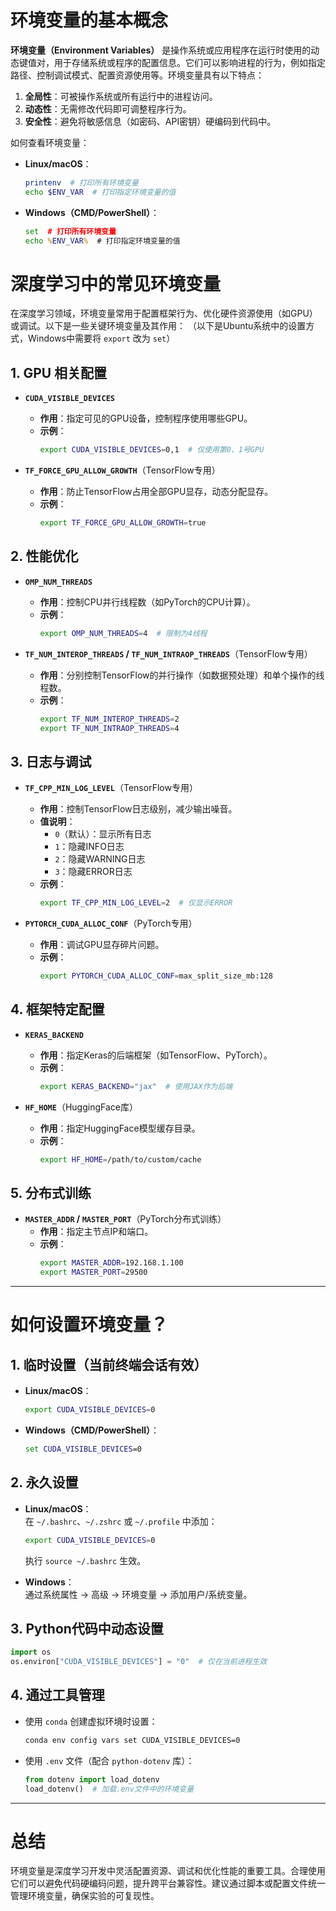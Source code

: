 # 环境变量的基本概念

**环境变量（Environment Variables）** 是操作系统或应用程序在运行时使用的动态键值对，用于存储系统或程序的配置信息。它们可以影响进程的行为，例如指定路径、控制调试模式、配置资源使用等。环境变量具有以下特点：
1. **全局性**：可被操作系统或所有运行中的进程访问。
2. **动态性**：无需修改代码即可调整程序行为。
3. **安全性**：避免将敏感信息（如密码、API密钥）硬编码到代码中。

如何查看环境变量：
- **Linux/macOS**：  
  ```bash
  printenv  # 打印所有环境变量
  echo $ENV_VAR  # 打印指定环境变量的值
  ```
- **Windows（CMD/PowerShell）**：  
  ```cmd
  set  # 打印所有环境变量
  echo %ENV_VAR%  # 打印指定环境变量的值

# 深度学习中的常见环境变量

在深度学习领域，环境变量常用于配置框架行为、优化硬件资源使用（如GPU）或调试。以下是一些关键环境变量及其作用：
（以下是Ubuntu系统中的设置方式，Windows中需要将 `export` 改为 `set`）
## 1. **GPU 相关配置**
- **`CUDA_VISIBLE_DEVICES`**  
  - **作用**：指定可见的GPU设备，控制程序使用哪些GPU。  
  - **示例**：  
    ```bash
    export CUDA_VISIBLE_DEVICES=0,1  # 仅使用第0、1号GPU
    ```

- **`TF_FORCE_GPU_ALLOW_GROWTH`**（TensorFlow专用）  
  - **作用**：防止TensorFlow占用全部GPU显存，动态分配显存。  
  - **示例**：  
    ```bash
    export TF_FORCE_GPU_ALLOW_GROWTH=true
    ```

## 2. **性能优化**
- **`OMP_NUM_THREADS`**  
  - **作用**：控制CPU并行线程数（如PyTorch的CPU计算）。  
  - **示例**：  
    ```bash
    export OMP_NUM_THREADS=4  # 限制为4线程
    ```

- **`TF_NUM_INTEROP_THREADS` / `TF_NUM_INTRAOP_THREADS`**（TensorFlow专用）  
  - **作用**：分别控制TensorFlow的并行操作（如数据预处理）和单个操作的线程数。  
  - **示例**：  
    ```bash
    export TF_NUM_INTEROP_THREADS=2
    export TF_NUM_INTRAOP_THREADS=4
    ```

## 3. **日志与调试**
- **`TF_CPP_MIN_LOG_LEVEL`**（TensorFlow专用）  
  - **作用**：控制TensorFlow日志级别，减少输出噪音。  
  - **值说明**：  
    - `0`（默认）：显示所有日志  
    - `1`：隐藏INFO日志  
    - `2`：隐藏WARNING日志  
    - `3`：隐藏ERROR日志  
  - **示例**：  
    ```bash
    export TF_CPP_MIN_LOG_LEVEL=2  # 仅显示ERROR
    ```

- **`PYTORCH_CUDA_ALLOC_CONF`**（PyTorch专用）  
  - **作用**：调试GPU显存碎片问题。  
  - **示例**：  
    ```bash
    export PYTORCH_CUDA_ALLOC_CONF=max_split_size_mb:128
    ```

## 4. **框架特定配置**
- **`KERAS_BACKEND`**  
  - **作用**：指定Keras的后端框架（如TensorFlow、PyTorch）。  
  - **示例**：  
    ```bash
    export KERAS_BACKEND="jax"  # 使用JAX作为后端
    ```

- **`HF_HOME`**（HuggingFace库）  
  - **作用**：指定HuggingFace模型缓存目录。  
  - **示例**：  
    ```bash
    export HF_HOME=/path/to/custom/cache
    ```

## 5. **分布式训练**
- **`MASTER_ADDR` / `MASTER_PORT`**（PyTorch分布式训练）  
  - **作用**：指定主节点IP和端口。  
  - **示例**：  
    ```bash
    export MASTER_ADDR=192.168.1.100
    export MASTER_PORT=29500
    ```

---

# 如何设置环境变量？

## 1. **临时设置（当前终端会话有效）**
- **Linux/macOS**：  
  ```bash
  export CUDA_VISIBLE_DEVICES=0
  ```
- **Windows（CMD/PowerShell）**：  
  ```cmd
  set CUDA_VISIBLE_DEVICES=0
  ```

## 2. **永久设置**
- **Linux/macOS**：  
  在 `~/.bashrc`、`~/.zshrc` 或 `~/.profile` 中添加：  
  ```bash
  export CUDA_VISIBLE_DEVICES=0
  ```
  执行 `source ~/.bashrc` 生效。

- **Windows**：  
  通过系统属性 → 高级 → 环境变量 → 添加用户/系统变量。

## 3. **Python代码中动态设置**
```python
import os
os.environ["CUDA_VISIBLE_DEVICES"] = "0"  # 仅在当前进程生效
```

## 4. **通过工具管理**
- 使用 `conda` 创建虚拟环境时设置：  
  ```bash
  conda env config vars set CUDA_VISIBLE_DEVICES=0
  ```
- 使用 `.env` 文件（配合 `python-dotenv` 库）：  
  ```python
  from dotenv import load_dotenv
  load_dotenv()  # 加载.env文件中的环境变量
  ```

---

# 总结
环境变量是深度学习开发中灵活配置资源、调试和优化性能的重要工具。合理使用它们可以避免代码硬编码问题，提升跨平台兼容性。建议通过脚本或配置文件统一管理环境变量，确保实验的可复现性。